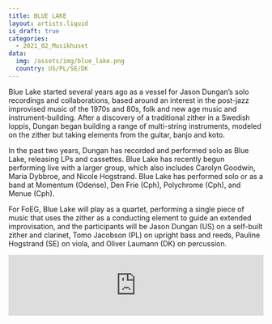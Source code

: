 ```yaml
---
title: BLUE LAKE
layout: artists.liquid
is_draft: true
categories:
  - 2021_02_Musikhuset
data:
  img: /assets/img/blue_lake.png
  country: US/PL/SE/DK
---
```


Blue Lake started several years ago as a vessel for Jason Dungan’s solo recordings and collaborations, based around an interest in the post-jazz improvised music of the 1970s and 80s, folk and new age music and instrument-building. After a discovery of a traditional zither in a Swedish loppis, Dungan began building a range of multi-string instruments, modeled on the zither but taking elements from the guitar, banjo and koto.

In the past two years, Dungan has recorded and performed solo as Blue Lake, releasing LPs and cassettes. Blue Lake has recently begun performing live with a larger group, which also includes Carolyn Goodwin, Maria Dybbroe, and Nicole Hogstrand. Blue Lake has performed solo or as a band at Momentum (Odense), Den Frie (Cph), Polychrome (Cph), and Menue (Cph).

For FoEG, Blue Lake will play as a quartet, performing a single piece of music that uses the zither as a conducting element to guide an extended improvisation, and the participants will be Jason Dungan (US) on a self-built zither and clarinet, Tomo Jacobson (PL) on upright bass and reeds, Pauline Hogstrand (SE) on viola, and Oliver Laumann (DK) on percussion.

<iframe style="border: 0; width: 100%; height: 120px;" src="https://bandcamp.com/EmbeddedPlayer/album=1341619019/size=large/bgcol=ffffff/linkcol=0687f5/tracklist=false/artwork=small/transparent=true/" seamless><a href="https://bluelake1.bandcamp.com/album/reading-sleeping">Reading, Sleeping by Blue Lake</a></iframe>
